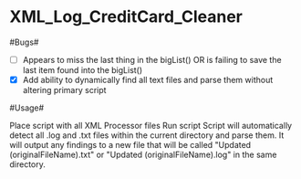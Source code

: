 # XML_Log_CreditCard_Cleaner

#Bugs#
- [ ] Appears to miss the last thing in the bigList() OR is failing to save the last item found into the bigList()
- [X] Add ability to dynamically find all text files and parse them without altering primary script

#Usage#

Place script with all XML Processor files
Run script
Script will automatically detect all .log and .txt files within the current directory and parse them.
It will output any findings to a new file that will be called "Updated (originalFileName).txt" or "Updated (originalFileName).log" in the same directory.


